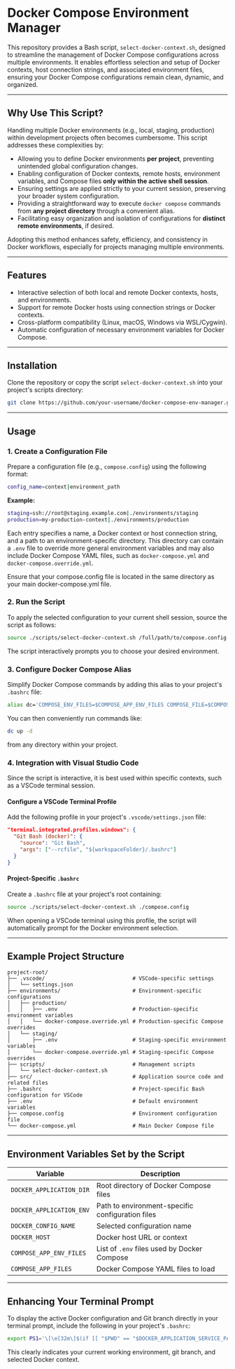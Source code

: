 # Docker Compose Environment Manager

This repository provides a Bash script, `select-docker-context.sh`, designed to streamline the management of Docker Compose configurations across multiple environments. It enables effortless selection and setup of Docker contexts, host connection strings, and associated environment files, ensuring your Docker Compose configurations remain clean, dynamic, and organized.

---

## Why Use This Script?

Handling multiple Docker environments (e.g., local, staging, production) within development projects often becomes cumbersome. This script addresses these complexities by:

- Allowing you to define Docker environments **per project**, preventing unintended global configuration changes.
- Enabling configuration of Docker contexts, remote hosts, environment variables, and Compose files **only within the active shell session**.
- Ensuring settings are applied strictly to your current session, preserving your broader system configuration.
- Providing a straightforward way to execute `docker compose` commands from **any project directory** through a convenient alias.
- Facilitating easy organization and isolation of configurations for **distinct remote environments**, if desired.

Adopting this method enhances safety, efficiency, and consistency in Docker workflows, especially for projects managing multiple environments.

---

## Features

- Interactive selection of both local and remote Docker contexts, hosts, and environments.
- Support for remote Docker hosts using connection strings or Docker contexts.
- Cross-platform compatibility (Linux, macOS, Windows via WSL/Cygwin).
- Automatic configuration of necessary environment variables for Docker Compose.

---

## Installation

Clone the repository or copy the script `select-docker-context.sh` into your project's scripts directory:

```bash
git clone https://github.com/your-username/docker-compose-env-manager.git
```

---

## Usage

### 1. Create a Configuration File

Prepare a configuration file (e.g., `compose.config`) using the following format:

```bash
config_name=context|environment_path
```

**Example:**

```bash
staging=ssh://root@staging.example.com|./environments/staging
production=my-production-context|./environments/production
```

Each entry specifies a name, a Docker context or host connection string, and a path to an environment-specific directory. This directory can contain a `.env` file to override more general environment variables and may also include Docker Compose YAML files, such as `docker-compose.yml` and `docker-compose.override.yml`.

Ensure that your compose.config file is located in the same directory as your main docker-compose.yml file.

### 2. Run the Script

To apply the selected configuration to your current shell session, source the script as follows:

```bash
source ./scripts/select-docker-context.sh /full/path/to/compose.config
```

The script interactively prompts you to choose your desired environment.

### 3. Configure Docker Compose Alias

Simplify Docker Compose commands by adding this alias to your project's `.bashrc` file:

```bash
alias dc='COMPOSE_ENV_FILES=$COMPOSE_APP_ENV_FILES COMPOSE_FILE=$COMPOSE_APP_FILES docker compose'
```

You can then conveniently run commands like:

```bash
dc up -d
```

from any directory within your project.

### 4. Integration with Visual Studio Code

Since the script is interactive, it is best used within specific contexts, such as a VSCode terminal session.

#### Configure a VSCode Terminal Profile

Add the following profile in your project's `.vscode/settings.json` file:

```json
"terminal.integrated.profiles.windows": {
  "Git Bash (docker)": {
    "source": "Git Bash",
    "args": ["--rcfile", "${workspaceFolder}/.bashrc"]
  }
}
```

#### Project-Specific `.bashrc`

Create a `.bashrc` file at your project's root containing:

```bash
source ./scripts/select-docker-context.sh ./compose.config
```

When opening a VSCode terminal using this profile, the script will automatically prompt for the Docker environment selection.

---

## Example Project Structure

```text
project-root/
├── .vscode/                            # VSCode-specific settings
│   └── settings.json
├── environments/                       # Environment-specific configurations
│   ├── production/
│   │   ├── .env                        # Production-specific environment variables
│   │   └── docker-compose.override.yml # Production-specific Compose overrides
│   └── staging/
│       ├── .env                        # Staging-specific environment variables
│       └── docker-compose.override.yml # Staging-specific Compose overrides
├── scripts/                            # Management scripts
│   └── select-docker-context.sh
├── src/                                # Application source code and related files
├── .bashrc                             # Project-specific Bash configuration for VSCode
├── .env                                # Default environment variables
├── compose.config                      # Environment configuration file
└── docker-compose.yml                  # Main Docker Compose file
```

---

## Environment Variables Set by the Script

| Variable                 | Description                                      |
| ------------------------ | ------------------------------------------------ |
| `DOCKER_APPLICATION_DIR` | Root directory of Docker Compose files           |
| `DOCKER_APPLICATION_ENV` | Path to environment-specific configuration files |
| `DOCKER_CONFIG_NAME`     | Selected configuration name                      |
| `DOCKER_HOST`            | Docker host URL or context                       |
| `COMPOSE_APP_ENV_FILES`  | List of `.env` files used by Docker Compose      |
| `COMPOSE_APP_FILES`      | Docker Compose YAML files to load                |

---

## Enhancing Your Terminal Prompt

To display the active Docker configuration and Git branch directly in your terminal prompt, include the following in your project's `.bashrc`:

```bash
export PS1='\[\e[32m\]$(if [[ "$PWD" == "$DOCKER_APPLICATION_SERVICE_PATH"* ]]; then realpath --relative-to="$DOCKER_APPLICATION_SERVICE_PATH/../" "$PWD"; else echo "$PWD"; fi) \[\e[91m\]($(echo -e "\U1F33F") $(git branch --show-current) | $(echo -e "\U1F433") ${DOCKER_CONFIG_NAME})\[\e[00m\] \$ '
```

This clearly indicates your current working environment, git branch, and selected Docker context.
